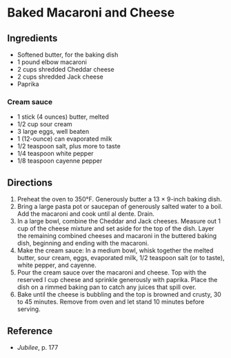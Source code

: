 # Baked Macaroni and Cheese

## Ingredients

- Softened butter, for the baking dish
- 1 pound elbow macaroni
- 2 cups shredded Cheddar cheese
- 2 cups shredded Jack cheese
- Paprika

### Cream sauce

- 1 stick (4 ounces) butter, melted
- 1/2 cup sour cream
- 3 large eggs, well beaten
- 1 (12-ounce) can evaporated milk
- 1/2 teaspoon salt, plus more to taste
- 1/4 teaspoon white pepper
- 1/8 teaspoon cayenne pepper

## Directions

1. Preheat the oven to 350°F. Generously butter a 13 × 9-inch baking dish.
2. Bring a large pasta pot or saucepan of generously salted water to a boil. Add the macaroni and cook until al dente. Drain.
3. In a large bowl, combine the Cheddar and Jack cheeses. Measure out 1 cup of the cheese mixture and set aside for the top of the dish. Layer the remaining combined cheeses and macaroni in the buttered baking dish, beginning and ending with the macaroni.
4. Make the cream sauce: In a medium bowl, whisk together the melted butter, sour cream, eggs, evaporated milk, 1/2 teaspoon salt (or to taste), white pepper, and cayenne.
5. Pour the cream sauce over the macaroni and cheese. Top with the reserved I cup cheese and sprinkle generously with paprika. Place the dish on a rimmed baking pan to catch any juices that spill over.
6. Bake until the cheese is bubbling and the top is browned and crusty, 30 to 45 minutes. Remove from oven and let stand 10 minutes before serving.

## Reference

- _Jubilee_, p. 177
